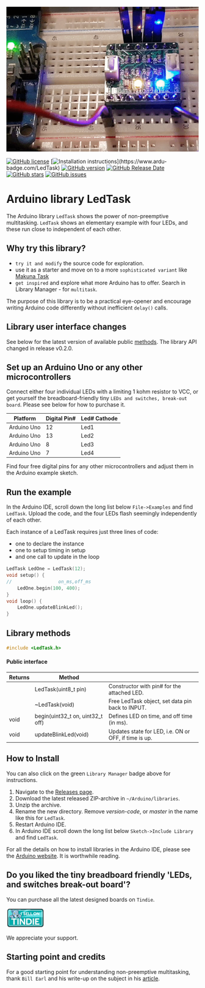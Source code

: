 ![Display](./images/ledtask1s.gif)

[![GitHub license](https://img.shields.io/github/license/berrak/LedTask.svg?logo=gnu&logoColor=ffffff)](https://github.com/berrak/My_Macros/blob/master/LICENSE)
[![Installation instructions](https://www.ardu-badge.com/badge/LedTask.svg?)](https://www.ardu-badge.com/LedTask)
[![GitHub version](https://img.shields.io/github/release/berrak/LedTask.svg?logo=github&logoColor=ffffff)](https://github.com/berrak/My_Macros/releases/latest)
[![GitHub Release Date](https://img.shields.io/github/release-date/berrak/LedTask.svg?logo=github&logoColor=ffffff)](https://github.com/berrak/My_Macros/releases/latest)
[![GitHub stars](https://img.shields.io/github/stars/berrak/LedTask.svg?logo=github&logoColor=ffffff)](https://github.com/berrak/LedTask/stargazers)
[![GitHub issues](https://img.shields.io/github/issues/berrak/LedTask.svg?logo=github&logoColor=ffffff)](https://github.com/berrak/LedTask/issues)

# Arduino library LedTask
The Arduino library `LedTask` shows the power of non-preemptive multitasking. `LedTask` shows an elementary example with four LEDs, and these run close to independent of each other. 

## Why try this library?

- `try it and modify` the source code for exploration.
- use it as a starter and move on to a more `sophisticated variant` like [Makuna Task](https://github.com/Makuna/Task) 
- `get inspired` and explore what more Arduino has to offer. Search in Library Manager - for `multitask`.

The purpose of this library is to be a practical eye-opener and encourage writing Arduino code differently without inefficient `delay()` calls.

## Library user interface changes

See below for the latest version of available public [methods](https://github.com/berrak/LedTask#library-methods). The library API changed in release v0.2.0.  

## Set up an Arduino Uno or any other microcontrollers

Connect either four individual LEDs with a limiting 1 kohm resistor to VCC, or get yourself the breadboard-friendly tiny `LEDs and switches, break-out board`. Please see below for how to purchase it.

| Platform | Digital Pin# | Led# Cathode |
|-|-|-|
| Arduino Uno | 12 | Led1 |
| Arduino Uno | 13 | Led2 |
| Arduino Uno |  8 | Led3 |
| Arduino Uno |  7 | Led4 |

Find four free digital pins for any other microcontrollers and adjust them in the Arduino example sketch.

## Run the example

In the Arduino IDE, scroll down the long list below `File->Examples` and find `LedTask`.
Upload the code, and the four LEDs flash seemingly independently of each other. 

Each instance of a LedTask requires just three lines of code:

- one to declare the instance
- one to setup timing in setup
- and one call to update in the loop

```cpp
LedTask LedOne = LedTask(12);
void setup() {
//                 on_ms,off_ms
	LedOne.begin(100, 400);
}
void loop() {
	LedOne.updateBlinkLed();
}
```

## Library methods

```cpp
#include <LedTask.h>
```
#### Public interface
| Returns | Method | |
|-|-|-|
|      | LedTask(uint8_t pin) | Constructor with pin# for the attached LED. |
|      | ~LedTask(void) | Free LedTask object, set data pin back to INPUT. |
| void | begin(uint32_t on, uint32_t off) | Defines LED on time, and off time (in ms). |
| void | updateBlinkLed(void) | Updates state for LED, i.e. ON or OFF, if time is up. |


## How to Install

You can also click on the green `Library Manager` badge above for instructions.

1. Navigate to the [Releases page](https://github.com/berrak/LedTask/releases).
1. Download the latest released ZIP-archive in `~/Arduino/libraries`.
1. Unzip the archive.
1. Rename the new directory. Remove *version-code*, or *master* in the name like this for `LedTask`.
1. Restart Arduino IDE.
1. In Arduino IDE scroll down the long list below `Sketch->Include Library` and find `LedTask`.

For all the details on how to install libraries in the Arduino IDE, please see the [Arduino website](https://www.arduino.cc/en/Guide/Libraries). It is worthwhile reading. 

## Do you liked the tiny breadboard friendly 'LEDs, and switches break-out board'?

You can purchase all the latest designed boards on `Tindie`. 

[![Tindie](./images/tindie-small.png)](https://www.tindie.com/stores/debinix/)

We appreciate your support.

## Starting point and credits
For a good starting point for understanding non-preemptive multitasking, thank `Bill Earl` and his write-up on the subject in his [article](https://learn.adafruit.com/multi-tasking-the-arduino-part-1?view=all).
